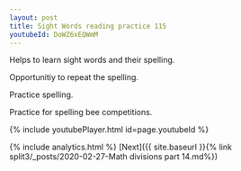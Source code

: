```yaml
---
layout: post
title: Sight Words reading practice 115
youtubeId: DoWZ6xEQWmM
---
```

 
 
Helps to learn sight words and their spelling.

Opportunitiy to repeat the spelling. 

Practice spelling. 
 
Practice for spelling bee competitions. 
 
{% include youtubePlayer.html id=page.youtubeId %}
 
 
{% include analytics.html %} 
[Next]({{ site.baseurl }}{% link  split3/_posts/2020-02-27-Math divisions part 14.md%})
 

